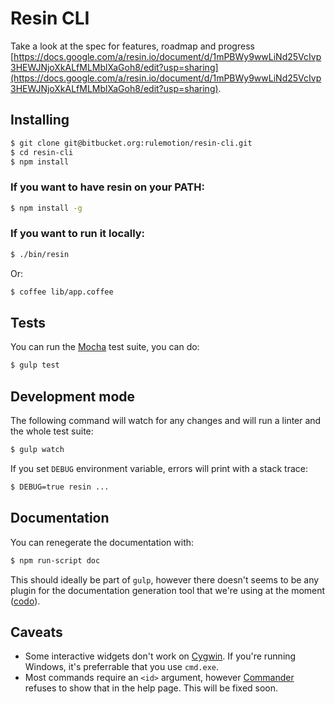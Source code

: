 # Resin CLI

Take a look at the spec for features, roadmap and progress [https://docs.google.com/a/resin.io/document/d/1mPBWy9wwLiNd25VcIvp3HEWJNjoXkALfMLMblXaGoh8/edit?usp=sharing](https://docs.google.com/a/resin.io/document/d/1mPBWy9wwLiNd25VcIvp3HEWJNjoXkALfMLMblXaGoh8/edit?usp=sharing).

## Installing

```sh
$ git clone git@bitbucket.org:rulemotion/resin-cli.git
$ cd resin-cli
$ npm install
```

### If you want to have resin on your PATH:

```sh
$ npm install -g
```

### If you want to run it locally:

```sh
$ ./bin/resin
```

Or:

```sh
$ coffee lib/app.coffee
```

## Tests

You can run the [Mocha](http://mochajs.org/) test suite, you can do:

```sh
$ gulp test
```

## Development mode

The following command will watch for any changes and will run a linter and the whole test suite:

```sh
$ gulp watch
```

If you set `DEBUG` environment variable, errors will print with a stack trace:

```sh
$ DEBUG=true resin ...
```

## Documentation

You can renegerate the documentation with:

```sh
$ npm run-script doc
```

This should ideally be part of `gulp`, however there doesn't seems to be any plugin for the documentation generation tool that we're using at the moment ([codo](https://github.com/coffeedoc/codo)).

## Caveats

- Some interactive widgets don't work on [Cygwin](https://cygwin.com/). If you're running Windows, it's preferrable that you use `cmd.exe`.
- Most commands require an `<id>` argument, however [Commander](https://github.com/tj/commander.js) refuses to show that in the help page. This will be fixed soon.
